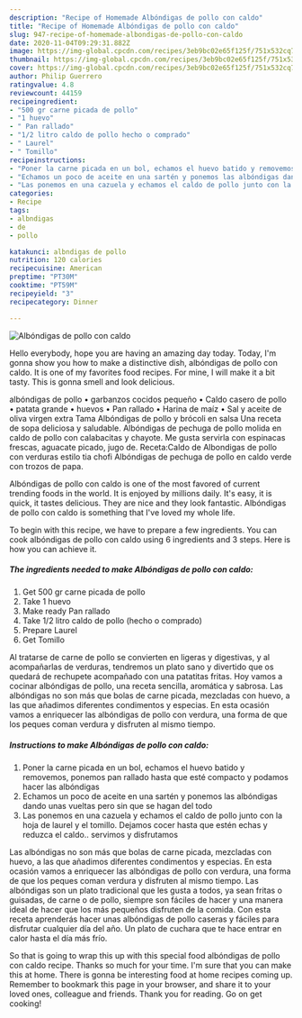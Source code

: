 ```yaml
---
description: "Recipe of Homemade Albóndigas de pollo con caldo"
title: "Recipe of Homemade Albóndigas de pollo con caldo"
slug: 947-recipe-of-homemade-albondigas-de-pollo-con-caldo
date: 2020-11-04T09:29:31.882Z
image: https://img-global.cpcdn.com/recipes/3eb9bc02e65f125f/751x532cq70/albondigas-de-pollo-con-caldo-foto-principal.jpg
thumbnail: https://img-global.cpcdn.com/recipes/3eb9bc02e65f125f/751x532cq70/albondigas-de-pollo-con-caldo-foto-principal.jpg
cover: https://img-global.cpcdn.com/recipes/3eb9bc02e65f125f/751x532cq70/albondigas-de-pollo-con-caldo-foto-principal.jpg
author: Philip Guerrero
ratingvalue: 4.8
reviewcount: 44159
recipeingredient:
- "500 gr carne picada de pollo"
- "1 huevo"
- " Pan rallado"
- "1/2 litro caldo de pollo hecho o comprado"
- " Laurel"
- " Tomillo"
recipeinstructions:
- "Poner la carne picada en un bol, echamos el huevo batido y removemos, ponemos pan rallado hasta que esté compacto y podamos hacer las albóndigas"
- "Echamos un poco de aceite en una sartén y ponemos las albóndigas dando unas vueltas pero sin que se hagan del todo"
- "Las ponemos en una cazuela y echamos el caldo de pollo junto con la hoja de laurel y el tomillo. Dejamos cocer hasta que estén echas y reduzca el caldo.. servimos y disfrutamos"
categories:
- Recipe
tags:
- albndigas
- de
- pollo

katakunci: albndigas de pollo 
nutrition: 120 calories
recipecuisine: American
preptime: "PT30M"
cooktime: "PT59M"
recipeyield: "3"
recipecategory: Dinner

---
```



![Albóndigas de pollo con caldo](https://img-global.cpcdn.com/recipes/3eb9bc02e65f125f/751x532cq70/albondigas-de-pollo-con-caldo-foto-principal.jpg)

Hello everybody, hope you are having an amazing day today. Today, I'm gonna show you how to make a distinctive dish, albóndigas de pollo con caldo. It is one of my favorites food recipes. For mine, I will make it a bit tasty. This is gonna smell and look delicious.

albóndigas de pollo • garbanzos cocidos pequeño • Caldo casero de pollo • patata grande • huevos • Pan rallado • Harina de maíz • Sal y aceite de oliva virgen extra Tama Albóndigas de pollo y brócoli en salsa Una receta de sopa deliciosa y saludable. Albóndigas de pechuga de pollo molida en caldo de pollo con calabacitas y chayote. Me gusta servirla con espinacas frescas, aguacate picado, jugo de. Receta:Caldo de Albondigas de pollo con verduras estilo tia chofi Albóndigas de pechuga de pollo en caldo verde con trozos de papa.

Albóndigas de pollo con caldo is one of the most favored of current trending foods in the world. It is enjoyed by millions daily. It's easy, it is quick, it tastes delicious. They are nice and they look fantastic. Albóndigas de pollo con caldo is something that I've loved my whole life.


To begin with this recipe, we have to prepare a few ingredients. You can cook albóndigas de pollo con caldo using 6 ingredients and 3 steps. Here is how you can achieve it.

<!--inarticleads1-->

##### The ingredients needed to make Albóndigas de pollo con caldo:

1. Get 500 gr carne picada de pollo
1. Take 1 huevo
1. Make ready  Pan rallado
1. Take 1/2 litro caldo de pollo (hecho o comprado)
1. Prepare  Laurel
1. Get  Tomillo


Al tratarse de carne de pollo se convierten en ligeras y digestivas, y al acompañarlas de verduras, tendremos un plato sano y divertido que os quedará de rechupete acompañado con una patatitas fritas. Hoy vamos a cocinar albóndigas de pollo, una receta sencilla, aromática y sabrosa. Las albóndigas no son más que bolas de carne picada, mezcladas con huevo, a las que añadimos diferentes condimentos y especias. En esta ocasión vamos a enriquecer las albóndigas de pollo con verdura, una forma de que los peques coman verdura y disfruten al mismo tiempo. 

<!--inarticleads2-->

##### Instructions to make Albóndigas de pollo con caldo:

1. Poner la carne picada en un bol, echamos el huevo batido y removemos, ponemos pan rallado hasta que esté compacto y podamos hacer las albóndigas
1. Echamos un poco de aceite en una sartén y ponemos las albóndigas dando unas vueltas pero sin que se hagan del todo
1. Las ponemos en una cazuela y echamos el caldo de pollo junto con la hoja de laurel y el tomillo. Dejamos cocer hasta que estén echas y reduzca el caldo.. servimos y disfrutamos


Las albóndigas no son más que bolas de carne picada, mezcladas con huevo, a las que añadimos diferentes condimentos y especias. En esta ocasión vamos a enriquecer las albóndigas de pollo con verdura, una forma de que los peques coman verdura y disfruten al mismo tiempo. Las albóndigas son un plato tradicional que les gusta a todos, ya sean fritas o guisadas, de carne o de pollo, siempre son fáciles de hacer y una manera ideal de hacer que los más pequeños disfruten de la comida. Con esta receta aprenderás hacer unas albóndigas de pollo caseras y fáciles para disfrutar cualquier día del año. Un plato de cuchara que te hace entrar en calor hasta el día más frío. 

So that is going to wrap this up with this special food albóndigas de pollo con caldo recipe. Thanks so much for your time. I'm sure that you can make this at home. There is gonna be interesting food at home recipes coming up. Remember to bookmark this page in your browser, and share it to your loved ones, colleague and friends. Thank you for reading. Go on get cooking!

